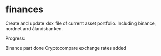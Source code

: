 # finances
Create and update xlsx file of current asset portfolio. Including binance, nordnet and ålandsbanken. 

Progress:

Binance part done
Cryptocompare exchange rates added
